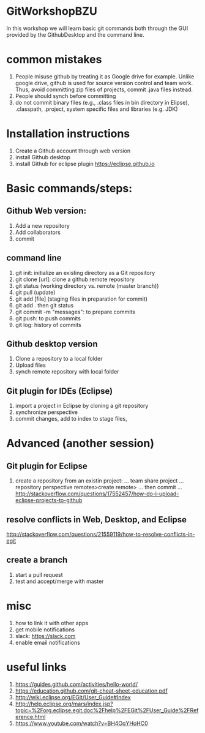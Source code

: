# GitWorkshopBZU
In this workshop we will learn basic git commands both through the GUI provided by the GithubDesktop and the command line.

# common mistakes
1. People misuse github by treating it as Google drive for example. Unlike google drive, github is used for source version control and team work. Thus, avoid committing zip files of projects, commit .java files instead.
2. People should synch before committing 
3. do not commit binary files (e.g., .class files in bin directory in Elipse), .classpath, .project, system specific files and libraries (e.g. JDK) 

# Installation instructions 
1. Create a Github account through web version
2. install Github desktop
3. install Github for eclipse plugin
https://eclipse.github.io

# Basic commands/steps:
## Github Web version:
1. Add a new repository
2. Add collaborators
3. commit

## command line
1. git init: initialize an existing directory as a Git repository
2. git clone [url]: clone a github remote repository
3. git status (working directory vs. remote (master branch))
4. git pull (update)
5. git add [file] (staging files in preparation for commit)
6. git add . then git status
7. git commit -m "messages": to prepare commits
8. git push: to push commits
9. git log: history of commits

## Github desktop version
1. Clone a repository to a local folder 
2. Upload files
3. synch remote repository with local folder

## Git plugin for IDEs (Eclipse)
1. import a project in Eclipse by cloning a git repository 
2. synchronize perspective 
3. commit changes, add to index to stage files, 

# Advanced (another session)
## Git plugin for Eclipse 
1. create a repository from an existin project: 
... team share project
... repository perspective remotes>create remote>
... then commit 
... http://stackoverflow.com/questions/17552457/how-do-i-upload-eclipse-projects-to-github

## resolve conflicts in Web, Desktop, and Eclipse
 http://stackoverflow.com/questions/21559119/how-to-resolve-conflicts-in-egit
## create a branch
1. start a pull request
2. test and accept/merge with master

# misc
1. how to link it with other apps
2. get mobile notifications
3. slack: https://slack.com
4. enable email notifications

# useful links
1. https://guides.github.com/activities/hello-world/
2. https://education.github.com/git-cheat-sheet-education.pdf
3. http://wiki.eclipse.org/EGit/User_Guide#Index
4. http://help.eclipse.org/mars/index.jsp?topic=%2Forg.eclipse.egit.doc%2Fhelp%2FEGit%2FUser_Guide%2FReference.html
5. https://www.youtube.com/watch?v=BH4OqYHoHC0

